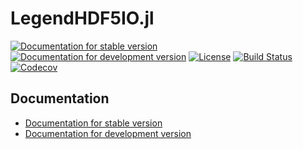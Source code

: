 # LegendHDF5IO.jl

[![Documentation for stable version](https://img.shields.io/badge/docs-stable-blue.svg)](https://legend-exp.github.io/LegendHDF5IO.jl/stable)
[![Documentation for development version](https://img.shields.io/badge/docs-dev-blue.svg)](https://legend-exp.github.io/LegendHDF5IO.jl/dev)
[![License](http://img.shields.io/badge/license-MIT-brightgreen.svg?style=flat)](LICENSE.md)
[![Build Status](https://github.com/legend-exp/LegendHDF5IO.jl/workflows/CI/badge.svg?branch=master)](https://github.com/legend-exp/LegendHDF5IO.jl/actions?query=workflow%3ACI)
[![Codecov](https://codecov.io/gh/legend-exp/LegendHDF5IO.jl/branch/master/graph/badge.svg)](https://codecov.io/gh/legend-exp/LegendHDF5IO.jl)


## Documentation

* [Documentation for stable version](https://legend-exp.github.io/LegendHDF5IO.jl/stable)
* [Documentation for development version](https://legend-exp.github.io/LegendHDF5IO.jl/dev)
